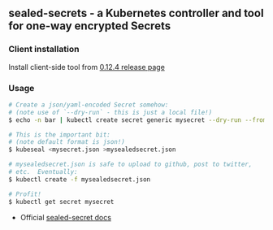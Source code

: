 ## sealed-secrets -  a Kubernetes controller and tool for one-way encrypted Secrets 

### Client installation

Install client-side tool from [0.12.4 release page](https://github.com/bitnami-labs/sealed-secrets/releases/tag/v0.12.4)

### Usage

```sh
# Create a json/yaml-encoded Secret somehow:
# (note use of `--dry-run` - this is just a local file!)
$ echo -n bar | kubectl create secret generic mysecret --dry-run --from-file=foo=/dev/stdin -o json >mysecret.json

# This is the important bit:
# (note default format is json!)
$ kubeseal <mysecret.json >mysealedsecret.json

# mysealedsecret.json is safe to upload to github, post to twitter,
# etc.  Eventually:
$ kubectl create -f mysealedsecret.json

# Profit!
$ kubectl get secret mysecret
```

* Official [sealed-secret docs](https://github.com/bitnami-labs/sealed-secrets#overview)
